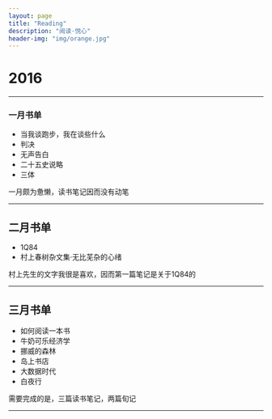 ```yaml
---
layout: page
title: "Reading"
description: "阅读·悦心"
header-img: "img/orange.jpg"
---
```


# 2016

---

### 一月书单

* 当我谈跑步，我在谈些什么
* 判决
* 无声告白
* 二十五史说略
* 三体

一月颇为惫懒，读书笔记因而没有动笔

---

## 二月书单

* 1Q84
* 村上春树杂文集·无比芜杂的心绪

村上先生的文字我很是喜欢，因而第一篇笔记是关于1Q84的

---

## 三月书单

* 如何阅读一本书
* 牛奶可乐经济学
* 挪威的森林
* 岛上书店
* 大数据时代
* 白夜行

需要完成的是，三篇读书笔记，两篇旬记

---
